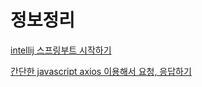 # 정보정리


[intellij 스프링부트 시작하기](https://jsb-diary0011.tistory.com/38)

[간단한 javascript axios 이용해서 요청, 응답하기](https://jsb-diary0011.tistory.com/39)
